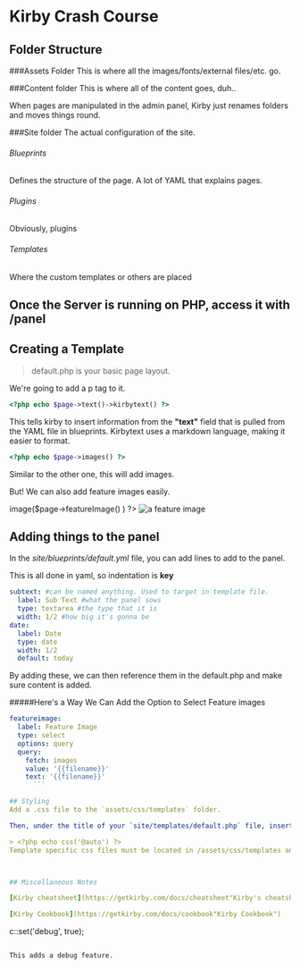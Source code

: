 # Kirby Crash Course

## Folder Structure
###Assets Folder
This is where all the images/fonts/external files/etc. go.

###Content folder
This is where all of the content goes, duh..

When pages are manipulated in the admin panel, Kirby just renames folders and moves things round.

###Site folder
The actual configuration of the site.

###### Blueprints
Defines the structure of the page. A lot of YAML that explains pages.

###### Plugins
Obviously, plugins

###### Templates
Where the custom templates or others are placed


## Once the Server is running on PHP, access it with /panel

## Creating a Template

>default.php is your basic page layout.

We're going to add a p tag to it.

```php
<?php echo $page->text()->kirbytext() ?>
```

This tells kirby to insert information from the **"text"** field that is pulled from the YAML file in blueprints. Kirbytext uses a markdown language, making it easier to format.

```php
<?php echo $page->images() ?>
```

Similar to the other one, this will add images.

But! We can also add feature images easily.

<?php echo $page->image($page->featureImage() ) ?>

<img src="<?php echo $page->image($page->featureImage())->url() ?>" alt="a feature image" />


## Adding things to the panel
In the _site/blueprints/default.yml_ file, you can add lines to add to the panel.

This is all done in yaml, so indentation is **key**

```yaml
subtext: #can be named anything. Used to target in template file.
  label: Sub Text #what the panel sows
  type: textarea #the type that it is
  width: 1/2 #how big it's gonna be
date:
  label: Date
  type: date
  width: 1/2
  default: today
```

By adding these, we can then reference them in the default.php and make sure content is added.

#####Here's a Way We Can Add the Option to Select Feature images

```yaml
featureimage:
  label: Feature Image
  type: select
  options: query
  query:
    fetch: images
    value: '{{filename}}'
    text: '{{filename}}'
      ```

## Styling
Add a .css file to the `assets/css/templates` folder.

Then, under the title of your `site/templates/default.php` file, insert:

> <?php echo css('@auto') ?>
Template specific css files must be located in /assets/css/templates and named like the template.



## Miscellaneous Notes

[Kirby cheatsheet](https://getkirby.com/docs/cheatsheet"Kirby's cheatsheet")

[Kirby Cookbook](https://getkirby.com/docs/cookbook"Kirby Cookbook")

```
c::set('debug', true);
 ```

This adds a debug feature.

